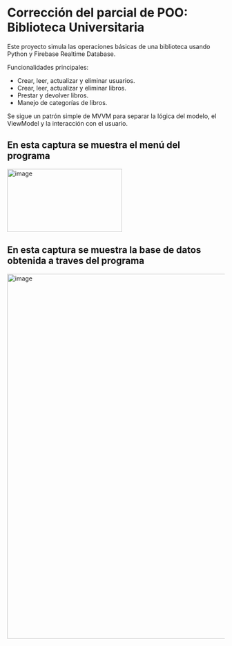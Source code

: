 # Corrección del parcial de POO: Biblioteca Universitaria

Este proyecto simula las operaciones básicas de una biblioteca usando Python y Firebase Realtime Database.  

Funcionalidades principales:

- Crear, leer, actualizar y eliminar usuarios.
- Crear, leer, actualizar y eliminar libros.
- Prestar y devolver libros.
- Manejo de categorías de libros.
  
Se sigue un patrón simple de MVVM para separar la lógica del modelo, el ViewModel y la interacción con el usuario.  

## En esta captura se muestra el menú del programa
<img width="266" height="146" alt="image" src="https://github.com/user-attachments/assets/24460079-8df6-45b4-a91d-ef1b3bad07b7" />

## En esta captura se muestra la base de datos obtenida a traves del programa 

<img width="1540" height="845" alt="image" src="https://github.com/user-attachments/assets/b9494955-f1c2-4230-8a66-69625bdb24a0" />
